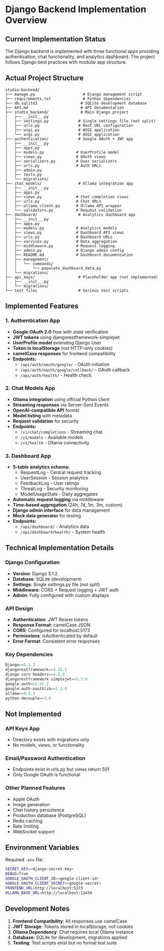 # Django Backend Implementation Overview

## Current Implementation Status

The Django backend is implemented with three functional apps providing authentication, chat functionality, and analytics dashboard. The project follows Django best practices with modular app structure.

## Actual Project Structure

```
studio-backend/
├── manage.py                     # Django management script
├── requirements.txt              # Python dependencies
├── db.sqlite3                   # SQLite development database
├── API.md                       # API documentation
├── studio_backend/              # Main Django project
│   ├── __init__.py
│   ├── settings.py             # Single settings file (not split)
│   ├── urls.py                 # Root URL configuration
│   ├── wsgi.py                 # WSGI application
│   └── asgi.py                 # ASGI application
├── authentication/             # Google OAuth + JWT app
│   ├── __init__.py
│   ├── apps.py
│   ├── models.py              # UserProfile model
│   ├── views.py               # OAuth views
│   ├── serializers.py         # User serializers
│   ├── urls.py                # Auth URLs
│   ├── admin.py
│   ├── tests.py
│   └── migrations/
├── chat_models/                # Ollama integration app
│   ├── __init__.py
│   ├── apps.py
│   ├── views.py               # Chat completion views
│   ├── urls.py                # Chat URLs
│   ├── ollama_client.py       # Ollama API wrapper
│   └── validators.py          # Request validation
├── dashboard/                  # Analytics dashboard app
│   ├── __init__.py
│   ├── apps.py
│   ├── models.py              # Analytics models
│   ├── views.py               # Dashboard API views
│   ├── urls.py                # Dashboard URLs
│   ├── services.py            # Data aggregation
│   ├── middleware.py          # Request logging
│   ├── admin.py               # Django admin config
│   ├── README.md              # Dashboard documentation
│   ├── management/
│   │   └── commands/
│   │       └── populate_dashboard_data.py
│   └── migrations/
├── api_keys/                   # Placeholder app (not implemented)
│   ├── __init__.py
│   └── migrations/
└── test files                  # Various test scripts
```

## Implemented Features

### 1. Authentication App
- **Google OAuth 2.0** flow with state verification
- **JWT tokens** using djangorestframework-simplejwt
- **UserProfile model** extending Django User
- **Token in localStorage** (not HTTP-only cookies)
- **camelCase responses** for frontend compatibility
- **Endpoints:**
  - `/api/auth/oauth/google/` - OAuth initiation
  - `/api/auth/oauth/google/callback/` - OAuth callback
  - `/api/auth/health/` - Health check

### 2. Chat Models App
- **Ollama integration** using official Python client
- **Streaming responses** via Server-Sent Events
- **OpenAI-compatible API** format
- **Model listing** with metadata
- **Request validation** for security
- **Endpoints:**
  - `/v1/chat/completions` - Streaming chat
  - `/v1/models` - Available models
  - `/v1/health` - Ollama connectivity

### 3. Dashboard App
- **5-table analytics schema:**
  - RequestLog - Central request tracking
  - UserSession - Session analytics
  - FeedbackLog - User ratings
  - ThreatLog - Security monitoring
  - ModelUsageStats - Daily aggregates
- **Automatic request logging** via middleware
- **Time-based aggregation** (24h, 7d, 1m, 3m, custom)
- **Django admin interface** for data management
- **Mock data generator** for testing
- **Endpoints:**
  - `/api/dashboard/` - Analytics data
  - `/api/dashboard/health/` - System health

## Technical Implementation Details

### Django Configuration
- **Version**: Django 5.1.2
- **Database**: SQLite (development)
- **Settings**: Single settings.py file (not split)
- **Middleware**: CORS + Request logging + JWT auth
- **Admin**: Fully configured with custom displays

### API Design
- **Authentication**: JWT Bearer tokens
- **Response Format**: camelCase JSON
- **CORS**: Configured for localhost:5173
- **Permissions**: IsAuthenticated by default
- **Error Format**: Consistent error responses

### Key Dependencies
```python
Django==5.1.2
djangorestframework==3.15.2
django-cors-headers==4.5.0
djangorestframework-simplejwt==5.3.0
google-auth==2.25.2
google-auth-oauthlib==1.2.0
ollama==0.3.3
python-decouple==3.8
```

## Not Implemented

### API Keys App
- Directory exists with migrations only
- No models, views, or functionality

### Email/Password Authentication
- Endpoints exist in urls.py but views return 501
- Only Google OAuth is functional

### Other Planned Features
- Apple OAuth
- Image generation
- Chat history persistence
- Production database (PostgreSQL)
- Redis caching
- Rate limiting
- WebSocket support

## Environment Variables

Required `.env` file:
```bash
SECRET_KEY=<django-secret-key>
DEBUG=True
GOOGLE_OAUTH_CLIENT_ID=<google-client-id>
GOOGLE_OAUTH_CLIENT_SECRET=<google-secret>
FRONTEND_URL=http://localhost:5173
OLLAMA_BASE_URL=http://localhost:11434
```

## Development Notes

1. **Frontend Compatibility**: All responses use camelCase
2. **JWT Storage**: Tokens stored in localStorage, not cookies
3. **Ollama Dependency**: Chat requires local Ollama instance
4. **Database**: SQLite for development, migrations applied
5. **Testing**: Test scripts exist but no formal test suite 